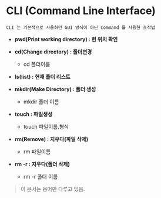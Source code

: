 # CLI (Command Line Interface)

`CLI 는 기본적으로 사용하던 GUI 방식이 아닌 Command 를 사용한 조작법`

- **pwd(Print working directory) : 현 위치 확인**

- **cd(Change directory) : 폴더변경** 
  - cd 폴더이름
- **ls(list) : 현재 폴더 리스트**
- **mkdir(Make Directory) : 폴더 생성**
  - mkdir 폴더 이름
- **touch : 파일생성**
  - touch 파일이름.형식
- **rm(Remove) : 지우다(파일 삭제)**
  - rm 파일이름
- **rm -r : 지우다(폴더 삭제)**
  - rm -r 폴더 이름

> 이 문서는 용어만 다루고 있음.
